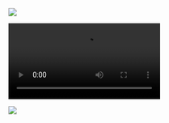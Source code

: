 ![](https://raw.githubusercontent.com/wiki/domlysz/blenderGIS/images/getting_data_from_web.webp)


![](https://raw.githubusercontent.com/wiki/domlysz/blenderGIS/images/getting_data_from_web.webm)


![](https://raw.githubusercontent.com/wiki/domlysz/blenderGIS/images/getting_data_from_web.gif)
